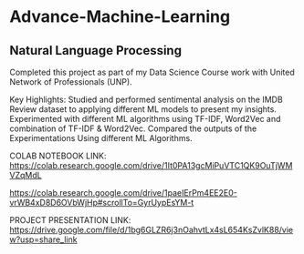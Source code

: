 # Advance-Machine-Learning
## Natural Language Processing

Completed this project as part of my Data Science Course work with United Network of Professionals (UNP).

Key Highlights:
Studied and performed sentimental analysis on the IMDB Review dataset to applying different ML models to present my insights.
Experimented with different ML algorithms using TF-IDF, Word2Vec and combination of TF-IDF & Word2Vec.
Compared the outputs of the Experimentations Using different ML Algorithms.

COLAB NOTEBOOK LINK: 
https://colab.research.google.com/drive/1It0PA13gcMiPuVTC1QK9OuTjWMVZqMdL

https://colab.research.google.com/drive/1paeIErPm4EE2E0-vrWB4xD8D6OVbWjHp#scrollTo=GyrUypEsYM-t

PROJECT PRESENTATION LINK: 
https://drive.google.com/file/d/1bg6GLZR6j3nOahvtLx4sL654KsZvlK88/view?usp=share_link
